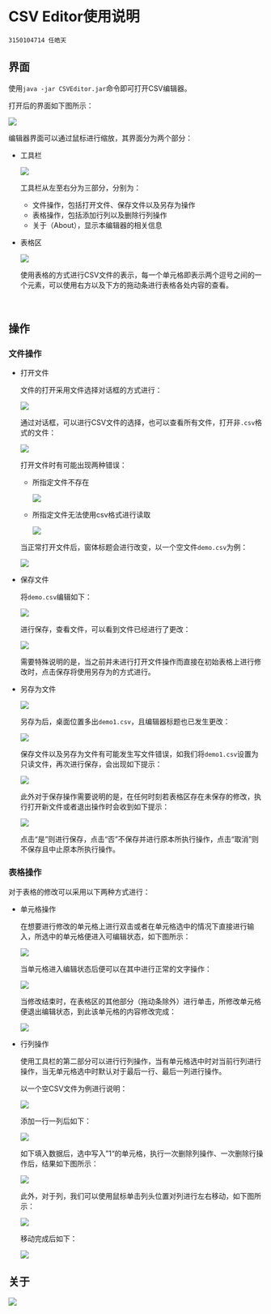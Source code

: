 # CSV Editor使用说明

`3150104714 任皓天`

## 界面

使用`java -jar CSVEditor.jar`命令即可打开CSV编辑器。

打开后的界面如下图所示：

![](./readme_images/ui.png)

编辑器界面可以通过鼠标进行缩放，其界面分为两个部分：

- 工具栏

  ![](./readme_images/toolbar.png)

  工具栏从左至右分为三部分，分别为：

  - 文件操作，包括打开文件、保存文件以及另存为操作
  - 表格操作，包括添加行列以及删除行列操作
  - 关于（About），显示本编辑器的相关信息

- 表格区

  ![](./readme_images/table.png)

  使用表格的方式进行CSV文件的表示，每一个单元格即表示两个逗号之间的一个元素，可以使用右方以及下方的拖动条进行表格各处内容的查看。

  ​

## 操作

### 文件操作

- 打开文件

  文件的打开采用文件选择对话框的方式进行：

  ![](./readme_images/open.png)

  通过对话框，可以进行CSV文件的选择，也可以查看所有文件，打开非`.csv`格式的文件：

  ![](./readme_images/allfiles.png)

  打开文件时有可能出现两种错误：

  - 所指定文件不存在

    ![](./readme_images/filenotfound.png)

  - 所指定文件无法使用csv格式进行读取

    ![](./readme_images/cannotread.png)

  当正常打开文件后，窗体标题会进行改变，以一个空文件`demo.csv`为例：

  ![](./readme_images/demo.png)

- 保存文件

  将`demo.csv`编辑如下：

  ![](./readme_images/editdemo.png)

  进行保存，查看文件，可以看到文件已经进行了更改：

  ![](./readme_images/editdone.png)

  需要特殊说明的是，当之前并未进行打开文件操作而直接在初始表格上进行修改时，点击保存将使用另存为的方式进行。

- 另存为文件

  ![](./readme_images/saveas.png)

  另存为后，桌面位置多出`demo1.csv`，且编辑器标题也已发生更改：

  ![](./readme_images/demo1.png)

  保存文件以及另存为文件有可能发生写文件错误，如我们将`demo1.csv`设置为只读文件，再次进行保存，会出现如下提示：

  ![](./readme_images/cannotwrite.png)

  此外对于保存操作需要说明的是，在任何时刻若表格区存在未保存的修改，执行打开新文件或者退出操作时会收到如下提示：

  ![](./readme_images/notsavewarning.png)

  点击“是”则进行保存，点击“否”不保存并进行原本所执行操作，点击“取消”则不保存且中止原本所执行操作。

### 表格操作

对于表格的修改可以采用以下两种方式进行：

- 单元格操作

  在想要进行修改的单元格上进行双击或者在单元格选中的情况下直接进行输入，所选中的单元格便进入可编辑状态，如下图所示：

  ![](./readme_images/doubleclick.png)

  当单元格进入编辑状态后便可以在其中进行正常的文字操作：

  ![](./readme_images/editin.png)

  当修改结束时，在表格区的其他部分（拖动条除外）进行单击，所修改单元格便退出编辑状态，到此该单元格的内容修改完成：

  ![](./readme_images/editover.png)

- 行列操作

  使用工具栏的第二部分可以进行行列操作，当有单元格选中时对当前行列进行操作，当无单元格选中时默认对于最后一行、最后一列进行操作。

  以一个空CSV文件为例进行说明：

  ![](./readme_images/emptycsv.png)

  添加一行一列后如下：

  ![](./readme_images/add1.png)

  如下填入数据后，选中写入”1“的单元格，执行一次删除列操作、一次删除行操作后，结果如下图所示：

  ![](./readme_images/del1.png)

  此外，对于列，我们可以使用鼠标单击列头位置对列进行左右移动，如下图所示：

  ![](./readme_images/colmove.png)

  移动完成后如下：

  ![](./readme_images/colmovedone.png)

## 关于

![](./readme_images/about.png)